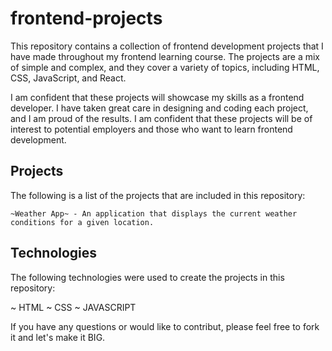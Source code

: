 # frontend-projects

This repository contains a collection of frontend development projects that I have made throughout my frontend learning course. The projects are a mix of simple and complex, and they cover a variety of topics, including HTML, CSS, JavaScript, and React.

I am confident that these projects will showcase my skills as a frontend developer. I have taken great care in designing and coding each project, and I am proud of the results. I am confident that these projects will be of interest to potential employers and those who want to learn frontend development.

## Projects

The following is a list of the projects that are included in this repository:
    
    ~Weather App~ - An application that displays the current weather       conditions for a given location.




## Technologies

The following technologies were used to create the projects in this repository:

~ HTML
~ CSS
~ JAVASCRIPT




If you have any questions or would like to contribut, please feel free to fork it and let's make it BIG. 